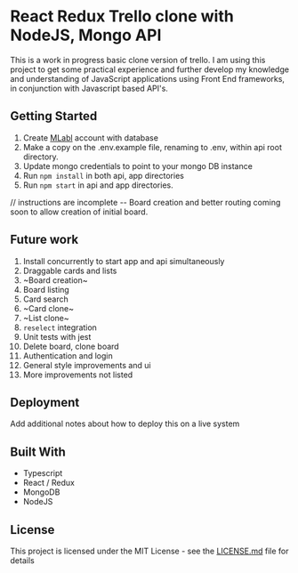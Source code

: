 # React Redux Trello clone with NodeJS, Mongo API

This is a work in progress basic clone version of trello. I am using this project to get some practical experience and further develop my knowledge and understanding of JavaScript applications using Front End frameworks, in conjunction with Javascript based API's.

## Getting Started

1. Create [MLabl](https://mlab.com/welcome/) account with database
1. Make a copy on the .env.example file, renaming to .env, within api root directory.
1. Update mongo credentials to point to your mongo DB instance
1. Run `npm install` in both api, app directories
1. Run `npm start` in api and app directories.

// instructions are incomplete -- Board creation and better routing coming soon to allow creation of initial board. 

## Future work

1. Install concurrently to start app and api simultaneously
1. Draggable cards and lists
1. ~Board creation~
1. Board listing
1. Card search
1. ~Card clone~
1. ~List clone~
1. `reselect` integration
1. Unit tests with jest
1. Delete board, clone board
1. Authentication and login
1. General style improvements and ui
1. More improvements not listed 

## Deployment

Add additional notes about how to deploy this on a live system

## Built With

* Typescript
* React / Redux
* MongoDB
* NodeJS

## License

This project is licensed under the MIT License - see the [LICENSE.md](LICENSE.md) file for details
